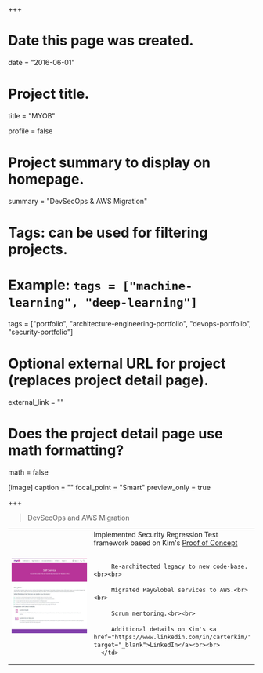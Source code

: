 +++
# Date this page was created.
date = "2016-06-01"

# Project title.
title = "MYOB"

profile = false

# Project summary to display on homepage.
summary = "DevSecOps &#38; AWS Migration"

# Tags: can be used for filtering projects.
# Example: `tags = ["machine-learning", "deep-learning"]`
tags = ["portfolio", "architecture-engineering-portfolio", "devops-portfolio", "security-portfolio"]

# Optional external URL for project (replaces project detail page).
external_link = ""

# Does the project detail page use math formatting?
math = false

[image]
caption = ""
focal_point = "Smart"
preview_only = true

+++

> DevSecOps and AWS Migration

<table>
   <tr>
      <td style="text-align: left; width: 50%"><a href="https://www.myob.com/nz/enterprise/software-systems/payglobal/employee-self-service-portal" target="_blank"><img src="featured.jpg"></a></td>
      <td style="text-align: left">
         Implemented Security Regression Test framework based on Kim's <a href="https://github.com/binarymist/NodeGoat/wiki/Security-Regression-Testing-with-Zap-API" target="_blank">Proof of Concept</a><br><br>

         Re-architected legacy to new code-base.<br><br>

         Migrated PayGlobal services to AWS.<br><br>

         Scrum mentoring.<br><br>

         Additional details on Kim's <a href="https://www.linkedin.com/in/carterkim/" target="_blank">LinkedIn</a><br><br>
      </td>
   </tr>
</table>








